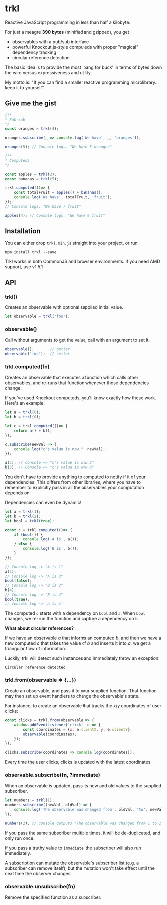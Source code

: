 # trkl
Reactive JavaScript programming in less than half a kilobyte.

For just a meagre **390 bytes** (minified and gzipped), you get

- observables with a pub/sub interface
- powerful Knockout.js-style computeds with proper "magical" dependency tracking
- circular reference detection

The basic idea is to provide the most 'bang for buck' in terms of bytes down the wire versus expressiveness and utility.

My motto is: "If you can find a smaller reactive programming microlibrary... keep it to yourself"

## Give me the gist

```javascript
/**
* Pub-sub
*/
const oranges = trkl(4);

oranges.subscribe(_ => console.log('We have', _, 'oranges'));

oranges(5); // Console logs, "We have 5 oranges"

/**
* Computeds
*/

const apples = trkl(2);
const bananas = trkl(5);

trkl.computed(()=> {
    const totalFruit = apples() + bananas();
    console.log('We have', totalFruit, 'fruit');
});
// Console logs, "We have 7 fruit"

apples(4); // Console logs, "We have 9 fruit"
```

## Installation

You can either drop `trkl.min.js` straight into your project, or run

```
npm install trkl --save
```    

Trkl works in both CommonJS and browser environments. If you need AMD support, use v1.5.1

## API

### trkl()
Creates an observable with optional supplied initial value.

```javascript
let observable = trkl('foo');
```    

### observable()

Call without arguments to get the value, call with an argument to set it.

```javascript
observable();       // getter
observable('foo');  // setter
```

### trkl.computed(fn)

Creates an observable that executes a function which calls other observables, and re-runs that function whenever those dependencies change.

If you've used Knockout computeds, you'll know exactly how these work. Here's an example:

```javascript
let a = trkl(0);
let b = trkl(0);

let c = trkl.computed(()=> {
    return a() + b();
});

c.subscribe(newVal => {
    console.log("c's value is now ", newVal);
});

a(5); // Console => "c's value is now 5"
b(3); // Console => "c's value is now 8"
```

You don't have to provide anything to computed to notify if it of your dependencies. This differs from other libraries, where you have to remember to explicitly pass in all the observables your computation depends on.

Dependencies can even be dynamic!

```javascript
let a = trkl(1);
let b = trkl(2);
let bool = trkl(true);

const c = trkl.computed(()=> {
    if (bool()) {
        console.log('A is', a());
    } else {
        console.log('B is', b());
    }
});

// Console log -> "A is 1"
a(3);
// Console log -> "A is 3"
bool(false);
// Console log -> "B is 2"
b(4);
// Console log -> "B is 4"
bool(true);
// Console log -> "A is 3"
```

The computed `c` starts with a dependency on `bool` and `a`. When `bool` changes, we re-run the function and capture a dependency on `b`.

**What about circular references?**

If we have an observable *a* that informs an computed *b*, and then we have a new computed *c* that takes the value of *b* and inserts it into *a*, we get a triangular flow of information.

Luckily, trkl will detect such instances and immediately throw an exception:

```
Circular reference detected
```

### trkl.from(observable => {...})

Create an observable, and pass it to your supplied function. That function may then set up event handlers to change the observable's state.

For instance, to create an observable that tracks the x/y coordinates of user clicks:

```javascript
const clicks = trkl.from(observable => {
    window.addEventListener('click', e => {
        const coordinates = {x: e.clientX, y: e.clientY};
        observable(coordinates);
    });
});

clicks.subscribe(coordinates => console.log(coordinates));
```

Every time the user clicks, clicks is updated with the latest coordinates.


### observable.subscribe(fn, ?immediate)

When an observable is updated, pass its new and old values to the supplied subscriber.

```javascript
let numbers = trkl(1);
numbers.subscribe((newVal, oldVal) => {
    console.log('The observable was changed from', oldVal, 'to', newVal);
});

numbers(2); // console outputs 'The observable was changed from 1 to 2'
```    

If you pass the same subscriber multiple times, it will be de-duplicated, and only run once. 

If you pass a truthy value to `immediate`, the subscriber will also run immediately.

A subscription can mutate the observable's subscriber list (e.g. a subscriber can remove itself), but the mutation won't take effect until the next time the observer changes.

### observable.unsubscribe(fn)

Remove the specified function as a subscriber.
